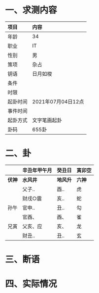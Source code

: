 # 一、求测内容
|项目|内容|
|:-|:-|
|年龄|34|
|职业|IT|
|性别|男|
|策项|杂占|
|钥语|日月如梭|
|条件||
|时限||
|起卦时间|2021年07月04日12点|
|事件时间||
|起卦方式|文字笔画起卦|
|卦码|655卦|

# 二、卦
||辛丑年甲午月|癸丑日|寅卯空|
|:-|:-|:-|:-|
|**伏神**|**水风井**|**地风升**|**六神**|
||父子..|酉..|虎|
||财戌○震|亥..|蛇|
|孙午|官申..|丑..|勾|
||官酉、|酉、|雀|
|兄寅|父亥、应|亥、|龙|
||财丑..|丑..|玄|


# 三、断语

# 四、实际情况